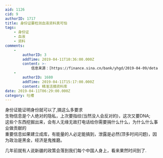 ```yaml
---
aid: 1126
cid: 9
authorID: 1717
title: 身份证要检测血液资料真可怕
tags:
    - 身份证
    - 血液
    - 资料
comments:
    -
        authorID: 3
        addTime: 2019-04-11T10:36:00.000Z
        content: >-
            信息来源：[https://finance.sina.cn/bank/yhgd/2019-04-09/detail-ihvhiqax1086217.d.html](https://finance.sina.cn/bank/yhgd/2019-04-09/detail-ihvhiqax1086217.d.html)
    -
        authorID: 1680
        addTime: 2019-04-11T15:17:00.000Z
        content: 精准活摘资料库
date: 2019-04-11T06:29:00.000Z
category: 吐槽
---
```


身份证能证明身份就可以了,搞这么多要求  
生物信息是个人绝对的隐私，上次要指纹(当然没人会反对的)，这次又要DNA;  
这些个东西挖掘出来，会有人无缘无故打电话给你需要捐什么什么，为什么什么事业做贡献的  
重要信息如果建立成库，有能量的人必定能搞到，泄露是必然(顶多时间问题)，因为政治是黑金，经济是鬼推磨。

几年前就有人说新疆的政策会落到我们每个中国人身上，看来果然时间到了.
